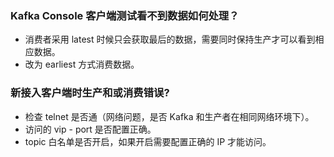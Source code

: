 ### Kafka Console 客户端测试看不到数据如何处理？
-	消费者采用 latest 时候只会获取最后的数据，需要同时保持生产才可以看到相应数据。
-	改为 earliest 方式消费数据。


### 新接入客户端时生产和或消费错误?
- 检查 telnet 是否通（网络问题，是否 Kafka 和生产者在相同网络环境下）。
- 访问的 vip - port 是否配置正确。
- topic 白名单是否开启，如果开启需要配置正确的 IP 才能访问。
